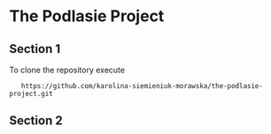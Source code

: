 # The Podlasie Project
## Section 1
To clone the repository execute
```
   https://github.com/karolina-siemieniuk-morawska/the-podlasie-project.git
```

## Section 2